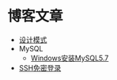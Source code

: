 # 博客文章

- [设计模式](./design-pattern/design-pattern.md)
- MySQL
  - [Windows安装MySQL5.7](./mysql/window-install-mysql.md)
- [SSH免密登录](./other/ssh-non-secret-login.md)
